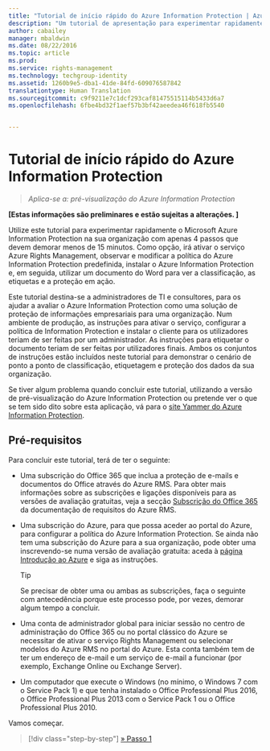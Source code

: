 ```yaml
---
title: "Tutorial de início rápido do Azure Information Protection | Azure Rights Management"
description: "Um tutorial de apresentação para experimentar rapidamente o Microsoft Azure Information Protection na sua organização com apenas 4 passos que devem demorar menos de 15 minutos."
author: cabailey
manager: mbaldwin
ms.date: 08/22/2016
ms.topic: article
ms.prod: 
ms.service: rights-management
ms.technology: techgroup-identity
ms.assetid: 1260b9e5-dba1-41de-84fd-609076587842
translationtype: Human Translation
ms.sourcegitcommit: c9f9211e7c1dcf293caf81475515114b5433d6a7
ms.openlocfilehash: 6fbe4bd32f1aef57b3bf42aeedea46f618fb5540


---
```


# Tutorial de início rápido do Azure Information Protection 

>*Aplica-se a: pré-visualização do Azure Information Protection*

**[Estas informações são preliminares e estão sujeitas a alterações. ]**

Utilize este tutorial para experimentar rapidamente o Microsoft Azure Information Protection na sua organização com apenas 4 passos que devem demorar menos de 15 minutos. Como opção, irá ativar o serviço Azure Rights Management, observar e modificar a política do Azure Information Protection predefinida, instalar o Azure Information Protection e, em seguida, utilizar um documento do Word para ver a classificação, as etiquetas e a proteção em ação.

Este tutorial destina-se a administradores de TI e consultores, para os ajudar a avaliar o Azure Information Protection como uma solução de proteção de informações empresariais para uma organização. Num ambiente de produção, as instruções para ativar o serviço, configurar a política de Information Protection e instalar o cliente para os utilizadores teriam de ser feitas por um administrador. As instruções para etiquetar o documento teriam de ser feitas por utilizadores finais. Ambos os conjuntos de instruções estão incluídos neste tutorial para demonstrar o cenário de ponto a ponto de classificação, etiquetagem e proteção dos dados da sua organização. 

Se tiver algum problema quando concluir este tutorial, utilizando a versão de pré-visualização do Azure Information Protection ou pretende ver o que se tem sido dito sobre esta aplicação, vá para o [site Yammer do Azure Information Protection](https://www.yammer.com/askipteam/#/threads/inGroup?type=in_group&feedId=8652489&view=all).

## Pré-requisitos 
Para concluir este tutorial, terá de ter o seguinte:

- Uma subscrição do Office 365 que inclua a proteção de e-mails e documentos do Office através do Azure RMS. Para obter mais informações sobre as subscrições e ligações disponíveis para as versões de avaliação gratuitas, veja a secção [Subscrição do Office 365](../get-started/requirements-subscriptions.md#office-365-subscription) da documentação de requisitos do Azure RMS.

- Uma subscrição do Azure, para que possa aceder ao portal do Azure, para configurar a política do Azure Information Protection. Se ainda não tem uma subscrição do Azure para a sua organização, pode obter uma inscrevendo-se numa versão de avaliação gratuita: aceda à [página Introdução ao Azure](https://account.windowsazure.com/organization) e siga as instruções.

  > [!TIP] 
  > Se precisar de obter uma ou ambas as subscrições, faça o seguinte com antecedência porque este processo pode, por vezes, demorar algum tempo a concluir.

- Uma conta de administrador global para iniciar sessão no centro de administração do Office 365 ou no portal clássico do Azure se necessitar de ativar o serviço Rights Management ou selecionar modelos do Azure RMS no portal do Azure. Esta conta também tem de ter um endereço de e-mail e um serviço de e-mail a funcionar (por exemplo, Exchange Online ou Exchange Server).

- Um computador que execute o Windows (no mínimo, o Windows 7 com o Service Pack 1) e que tenha instalado o Office Professional Plus 2016, o Office Professional Plus 2013 com o Service Pack 1 ou o Office Professional Plus 2010. 

Vamos começar.

>[!div class="step-by-step"]
[&#187; Passo 1](infoprotect-tutorial-step1.md)





<!--HONumber=Aug16_HO4-->


